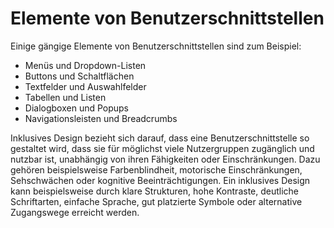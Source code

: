 # Elemente von Benutzerschnittstellen

Einige gängige Elemente von Benutzerschnittstellen sind zum Beispiel:

- Menüs und Dropdown-Listen
- Buttons und Schaltflächen
- Textfelder und Auswahlfelder
- Tabellen und Listen
-  Dialogboxen und Popups
- Navigationsleisten und Breadcrumbs

Inklusives Design bezieht sich darauf, dass eine Benutzerschnittstelle so gestaltet wird, dass sie für möglichst viele Nutzergruppen zugänglich und nutzbar ist, unabhängig von ihren Fähigkeiten oder Einschränkungen. Dazu gehören beispielsweise Farbenblindheit, motorische Einschränkungen, Sehschwächen oder kognitive Beeinträchtigungen. Ein inklusives Design kann beispielsweise durch klare Strukturen, hohe Kontraste, deutliche Schriftarten, einfache Sprache, gut platzierte Symbole oder alternative Zugangswege erreicht werden.
